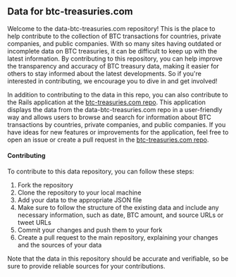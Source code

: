 ## Data for btc-treasuries.com
Welcome to the data-btc-treasuries.com repository! This is the place to help contribute to the collection of BTC transactions for countries, private companies, and public companies. With so many sites having outdated or incomplete data on BTC treasuries, it can be difficult to keep up with the latest information. By contributing to this repository, you can help improve the transparency and accuracy of BTC treasury data, making it easier for others to stay informed about the latest developments. So if you're interested in contributing, we encourage you to dive in and get involved!

In addition to contributing to the data in this repo, you can also contribute to the Rails application at the [btc-treasuries.com repo](https://github.com/baxter2/btc-treasuries.com). This application displays the data from the data-btc-treasuries.com repo in a user-friendly way and allows users to browse and search for information about BTC transactions by countries, private companies, and public companies. If you have ideas for new features or improvements for the application, feel free to open an issue or create a pull request in the [btc-treasuries.com repo](https://github.com/baxter2/btc-treasuries.com).

#### Contributing
To contribute to this data repository, you can follow these steps:
1. Fork the repository
1. Clone the repository to your local machine
1. Add your data to the appropriate JSON file
1. Make sure to follow the structure of the existing data and include any necessary information, such as date, BTC amount, and source URLs or tweet URLs
1. Commit your changes and push them to your fork
1. Create a pull request to the main repository, explaining your changes and the sources of your data

Note that the data in this repository should be accurate and verifiable, so be sure to provide reliable sources for your contributions.

